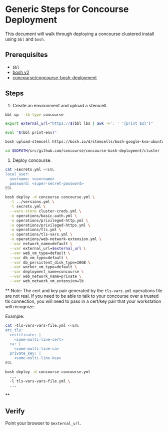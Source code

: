 # Generic Steps for Concourse Deployment

This document will walk through deploying a concourse clustered
install using `bbl` and `bosh`.

## Prerequisites

- `bbl`
- [bosh v2](https://bosh.io/docs/cli-v2.html)
- [concourse/concourse-bosh-deployment](https://github.com/concourse/concourse-bosh-deployment)

## Steps

1. Create an environment and upload a stemcell.

  ```bash
  bbl up --lb-type concourse

  export external_url="https://$(bbl lbs | awk -F': ' '{print $2}')"

  eval "$(bbl print-env)"

  bosh upload-stemcell https://bosh.io/d/stemcells/bosh-google-kvm-ubuntu-xenial-go_agent

  cd $GOPATH/src/github.com/concourse/concourse-bosh-deployment/cluster
  ```

1. Deploy concourse.

  ```bash
  cat >secrets.yml <<EOL
local_user:
    username: <username>
    password: <super-secret-password>
EOL

  bosh deploy -d concourse concourse.yml \
    -l ../versions.yml \
    -l secrets.yml \
    --vars-store cluster-creds.yml \
    -o operations/basic-auth.yml \
    -o operations/privileged-http.yml \
    -o operations/privileged-https.yml \
    -o operations/tls.yml \
    -o operations/tls-vars.yml \
    -o operations/web-network-extension.yml \
    --var network_name=default \
    --var external_url=$external_url \
    --var web_vm_type=default \
    --var db_vm_type=default \
    --var db_persistent_disk_type=10GB \
    --var worker_vm_type=default \
    --var deployment_name=concourse \
    --var web_network_name=private \
    --var web_network_vm_extension=lb
  ```

** Note: The cert and key pair generated by the `tls-vars.yml` operations file are not real. If you need to be able to talk to your concourse over a trusted tls connection, you will need to pass in a cert/key pair that your workstation will recognize. 

Example:
  ```bash
  cat >tls-vars-vars-file.yml <<EOL
atc_tls:
    certificate: |
      <some-multi-line-cert>
    ca: |
      <some-multi-line-ca>
    private_key: |
      <some-multi-line-key>
EOL

bosh deploy -d concourse concourse.yml 
    ...
    -l tls-vars-vars-file.yml \
    ...
  ```

**

## Verify
Point your browser to `$external_url`.
